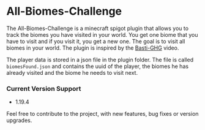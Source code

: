 # All-Biomes-Challenge

The All-Biomes-Challenge is a minecraft spigot plugin that allows you to track the biomes you have visited in your world.
You get one biome that you have to visit and if you visit it, you get a new one. The goal is to visit all biomes in your world.
The plugin is inspired by the [Basti-GHG](https://www.youtube.com/watch?v=YdElMK0mB5k) video.

The player data is stored in a json file in the plugin folder. The file is called `biomesFound.json` and contains the uuid of the player, the biomes he has already visited and the biome he needs to visit next.

### Current Version Support
- 1.19.4

Feel free to contribute to the project, with new features, bug fixes or version upgrades.